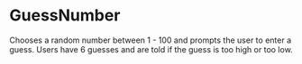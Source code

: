 # GuessNumber

Chooses a random number between 1 - 100 and prompts the user to enter a guess. 
Users have 6 guesses and are told if the guess is too high or too low.
